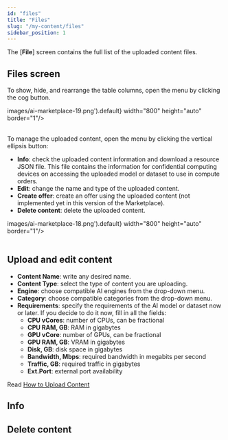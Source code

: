 ```yaml
---
id: "files"
title: "Files"
slug: "/my-content/files"
sidebar_position: 1
---
```


The [**File**] screen contains the full list of the uploaded content files.

## Files screen

To show, hide, and rearrange the table columns, open the menu by clicking the cog button.

images/ai-marketplace-19.png').default} width="800" height="auto" border="1"/>
<br/>
<br/>

To manage the uploaded content, open the menu by clicking the vertical ellipsis button:

- **Info**: check the uploaded content information and download a resource JSON file. This file contains the information for confidential computing devices on accessing the uploaded model or dataset to use in compute orders.
- **Edit**: change the name and type of the uploaded content.
- **Create offer**: create an offer using the uploaded content (not implemented yet in this version of the Marketplace).
- **Delete content**: delete the uploaded content.

images/ai-marketplace-18.png').default} width="800" height="auto" border="1"/>
<br/>
<br/>

## Upload and edit content

- **Content Name**: write any desired name.
- **Content Type**: select the type of content you are uploading.
- **Engine**: choose compatible AI engines from the drop-down menu.
- **Category**: choose compatible categories from the drop-down menu.
- **Requirements**: specify the requirements of the AI model or dataset now or later. If you decide to do it now, fill in all the fields:
    + **CPU vCores**: number of CPUs, can be fractional
    + **CPU  RAM, GB**: RAM in gigabytes
    + **GPU vCore**: number of GPUs, can be fractional
    + **GPU  RAM, GB**: VRAM in gigabytes
    + **Disk, GB**: disk space in gigabytes
    + **Bandwidth, Mbps**: required bandwidth in megabits per second
    + **Traffic, GB**: required traffic in gigabytes
    + **Ext.Port**: external port availability

Read [How to Upload Content](/ai-marketplace/guides/guide-upload)

## Info

## Delete content